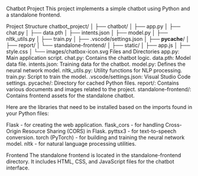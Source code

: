 Chatbot Project
This project implements a simple chatbot using Python and a standalone frontend.

Project Structure
chatbot_project/
│
├── chatbot/
│   ├── app.py
│   ├── chat.py
│   ├── data.pth
│   ├── intents.json
│   ├── model.py
│   ├── nltk_utils.py
│   ├── train.py
│   ├── .vscode/settings.json
│   ├── __pycache__/
│   ├── report/
│   └── standalone-frontend/
│
├── static/
│   ├── app.js
│   ├── style.css
│   └── images/chatbox-icon.svg
Files and Directories
app.py: Main application script.
chat.py: Contains the chatbot logic.
data.pth: Model data file.
intents.json: Training data for the chatbot.
model.py: Defines the neural network model.
nltk_utils.py: Utility functions for NLP processing.
train.py: Script to train the model.
.vscode/settings.json: Visual Studio Code settings.
pycache/: Directory for cached Python files.
report/: Contains various documents and images related to the project.
standalone-frontend/: Contains frontend assets for the standalone chatbot.


Here are the libraries that need to be installed based on the imports found in your Python files:

Flask - for creating the web application.
flask_cors - for handling Cross-Origin Resource Sharing (CORS) in Flask.
pyttsx3 - for text-to-speech conversion.
torch (PyTorch) - for building and training the neural network model.
nltk - for natural language processing utilities.

Frontend
The standalone frontend is located in the standalone-frontend directory. It includes HTML, CSS, and JavaScript files for the chatbot interface.
